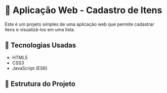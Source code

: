 # 📌 Aplicação Web - Cadastro de Itens

Este é um projeto simples de uma aplicação web que permite cadastrar itens e visualizá-los em uma lista.

## 🚀 Tecnologias Usadas
- HTML5
- CSS3
- JavaScript (ES6)

## 📂 Estrutura do Projeto
